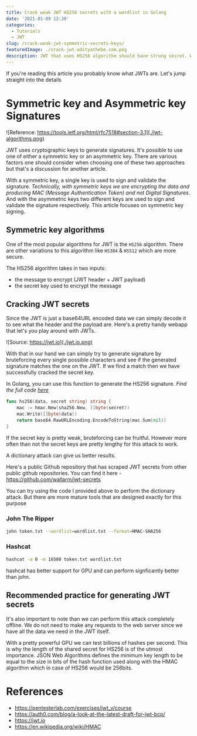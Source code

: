 ```yaml
---
title: Crack weak JWT HS256 secrets with a wordlist in Golang
date: '2021-01-09 12:30'
categories:
  - Tutorials
  - JWT
slug: /crack-weak-jwt-symmetric-secrets-keys/
featuredImage: ./crack-jwt-adityathebe.com.png
description: JWT that uses HS256 algorithm should have strong secret. Weak secrets can be bruteforced or a dictionary attack can reveal the secret key
---
```


If you're reading this article you probably know what JWTs are. Let's jump straight into the details

# Symmetric key and Asymmetric key Signatures

![Reference: https://tools.ietf.org/html/rfc7518#section-3.1](./jwt-algorithms.png)

JWT uses cryptographic keys to generate signatures. It's possible to use one of either a symmetric key or an asymmetric key. There are various factors one should consider when choosing one of these two approaches but that's a discussion for another article.

With a symmetric key, a single key is used to sign and validate the signature. _Technically, with symmetric keys we are encrypting the data and producing MAC (Message Authentication Token) and not Digital Signatures_. And with the asymmetric keys two different keys are used to sign and validate the signature respectively. This article focuses on symmetric key signing.

## Symmetric key algorithms

One of the most popular algorithms for JWT is the `HS256` algorithm. There are other variations to this algorithm like `HS384` & `HS512` which are more secure.

The HS256 algorithm takes in two inputs:

- the message to encrypt (JWT header + JWT payload)
- the secret key used to encrypt the message

## Cracking JWT secrets

Since the JWT is just a base64URL encoded data we can simply decode it to see what the header and the payload are. Here's a pretty handy webapp that let's you play around with JWTs.

![Source: https://jwt.io](./jwt.io.png)

With that in our hand we can simply try to generate signature by bruteforcing every single possible characters and see if the generated signature matches the one on the JWT. If we find a match then we have successfully cracked the secret key.

In Golang, you can use this function to generate the HS256 signature. _Find the full code [here](https://github.com/adityathebe/jwt-wordlist-cracker)_

```go
func hs256(data, secret string) string {
	mac := hmac.New(sha256.New, []byte(secret))
	mac.Write([]byte(data))
	return base64.RawURLEncoding.EncodeToString(mac.Sum(nil))
}
```

If the secret key is pretty weak, bruteforcing can be fruitful. However more often than not the secret keys are pretty lengthy for this attack to work.

A dictionary attack can give us better results.

Here's a public Github repository that has scraped JWT secrets from other public github repositories. You can find it here - https://github.com/wallarm/jwt-secrets

You can try using the code I provided above to perform the dictionary attack. But there are more mature tools that are designed exactly for this purpose

### John The Ripper

```bash
john token.txt --wordlist=wordlist.txt --format=HMAC-SHA256
```

### Hashcat

```bash
hashcat -a 0 -m 16500 token.txt wordlist.txt
```

hashcat has better support for GPU and can perform signficantly better than john.

## Recommended practice for generating JWT secrets

It's also important to note than we can perform this attack completely offline. We do not need to make any requests to the web server since we have all the data we need in the JWT itself.

 With a pretty powerful GPU we can test billions of hashes per second. This is why the length of the shared secret for HS256 is of the utmost importance. JSON Web Algorithms defines the minimum key length to be equal to the size in bits of the hash function used along with the HMAC algorithm which in case of HS256 would be 256bits.

# References

- https://pentesterlab.com/exercises/jwt_v/course
- https://auth0.com/blog/a-look-at-the-latest-draft-for-jwt-bcp/
- https://jwt.io
- https://en.wikipedia.org/wiki/HMAC
